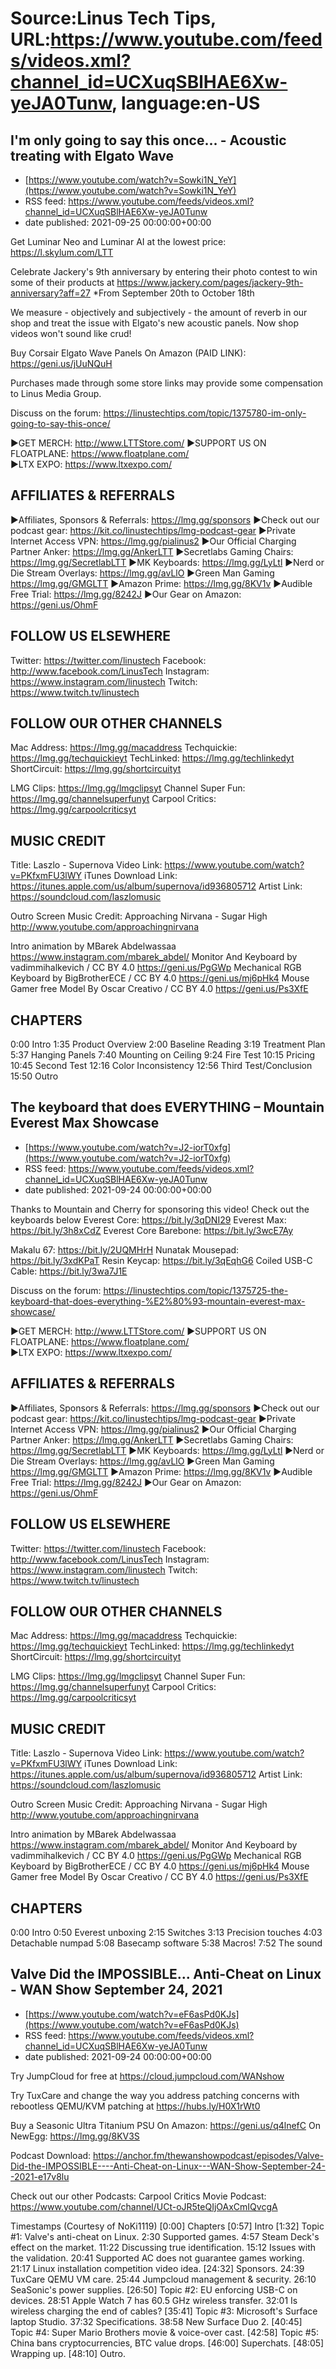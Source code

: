 # Source:Linus Tech Tips, URL:https://www.youtube.com/feeds/videos.xml?channel_id=UCXuqSBlHAE6Xw-yeJA0Tunw, language:en-US

## I'm only going to say this once... - Acoustic treating with Elgato Wave
 - [https://www.youtube.com/watch?v=Sowki1N_YeY](https://www.youtube.com/watch?v=Sowki1N_YeY)
 - RSS feed: https://www.youtube.com/feeds/videos.xml?channel_id=UCXuqSBlHAE6Xw-yeJA0Tunw
 - date published: 2021-09-25 00:00:00+00:00

Get Luminar Neo and Luminar AI at the lowest price: https://l.skylum.com/LTT

Celebrate Jackery's 9th anniversary by entering their photo contest to win some of their products at https://www.jackery.com/pages/jackery-9th-anniversary?aff=27
*From September 20th to October 18th

We measure - objectively and subjectively - the amount of reverb in our shop and treat the issue with Elgato's new acoustic panels. Now shop videos won't sound like crud!

Buy Corsair Elgato Wave Panels
On Amazon (PAID LINK): https://geni.us/jUuNQuH

Purchases made through some store links may provide some compensation to Linus Media Group.

Discuss on the forum: https://linustechtips.com/topic/1375780-im-only-going-to-say-this-once/

►GET MERCH: http://www.LTTStore.com/
►SUPPORT US ON FLOATPLANE: https://www.floatplane.com/  
►LTX EXPO: https://www.ltxexpo.com/   

AFFILIATES & REFERRALS
---------------------------------------------------
►Affiliates, Sponsors & Referrals: https://lmg.gg/sponsors
►Check out our podcast gear: https://kit.co/linustechtips/lmg-podcast-gear
►Private Internet Access VPN: https://lmg.gg/pialinus2
►Our Official Charging Partner Anker: https://lmg.gg/AnkerLTT
►Secretlabs Gaming Chairs: https://lmg.gg/SecretlabLTT
►MK Keyboards: https://lmg.gg/LyLtl
►Nerd or Die Stream Overlays: https://lmg.gg/avLlO
►Green Man Gaming https://lmg.gg/GMGLTT
►Amazon Prime: https://lmg.gg/8KV1v
►Audible Free Trial: https://lmg.gg/8242J
►Our Gear on Amazon: https://geni.us/OhmF

FOLLOW US ELSEWHERE
---------------------------------------------------  
Twitter: https://twitter.com/linustech
Facebook: http://www.facebook.com/LinusTech
Instagram: https://www.instagram.com/linustech
Twitch: https://www.twitch.tv/linustech

FOLLOW OUR OTHER CHANNELS
---------------------------------------------------  
Mac Address: https://lmg.gg/macaddress
Techquickie: https://lmg.gg/techquickieyt
TechLinked: https://lmg.gg/techlinkedyt
ShortCircuit: https://lmg.gg/shortcircuityt

LMG Clips: https://lmg.gg/lmgclipsyt
Channel Super Fun: https://lmg.gg/channelsuperfunyt
Carpool Critics: https://lmg.gg/carpoolcriticsyt

MUSIC CREDIT
---------------------------------------------------  
Title: Laszlo - Supernova
Video Link: https://www.youtube.com/watch?v=PKfxmFU3lWY
iTunes Download Link: https://itunes.apple.com/us/album/supernova/id936805712
Artist Link: https://soundcloud.com/laszlomusic

Outro Screen Music Credit: Approaching Nirvana - Sugar High http://www.youtube.com/approachingnirvana

Intro animation by MBarek Abdelwassaa https://www.instagram.com/mbarek_abdel/
Monitor And Keyboard by vadimmihalkevich / CC BY 4.0  https://geni.us/PgGWp
Mechanical RGB Keyboard by BigBrotherECE / CC BY 4.0 https://geni.us/mj6pHk4
Mouse Gamer free Model By Oscar Creativo / CC BY 4.0 https://geni.us/Ps3XfE

CHAPTERS
---------------------------------------------------  
0:00 Intro
1:35 Product Overview
2:00 Baseline Reading
3:19 Treatment Plan
5:37 Hanging Panels
7:40 Mounting on Ceiling
9:24 Fire Test
10:15 Pricing
10:45 Second Test
12:16 Color Inconsistency
12:56 Third Test/Conclusion
15:50 Outro

## The keyboard that does EVERYTHING – Mountain Everest Max Showcase
 - [https://www.youtube.com/watch?v=J2-iorT0xfg](https://www.youtube.com/watch?v=J2-iorT0xfg)
 - RSS feed: https://www.youtube.com/feeds/videos.xml?channel_id=UCXuqSBlHAE6Xw-yeJA0Tunw
 - date published: 2021-09-24 00:00:00+00:00

Thanks to Mountain and Cherry for sponsoring this video! Check out the keyboards below
Everest Core: https://bit.ly/3qDNI29
Everest Max: https://bit.ly/3h8xCdZ
Everest Core Barebone: https://bit.ly/3wcE7Ay

Makalu 67: https://bit.ly/2UQMHrH
Nunatak Mousepad: https://bit.ly/3xdKPaT
Resin Keycap: https://bit.ly/3qEqhG6
Coiled USB-C Cable: https://bit.ly/3wa7J1E

Discuss on the forum: https://linustechtips.com/topic/1375725-the-keyboard-that-does-everything-%E2%80%93-mountain-everest-max-showcase/

►GET MERCH: http://www.LTTStore.com/
►SUPPORT US ON FLOATPLANE: https://www.floatplane.com/  
►LTX EXPO: https://www.ltxexpo.com/   

AFFILIATES & REFERRALS
---------------------------------------------------
►Affiliates, Sponsors & Referrals: https://lmg.gg/sponsors
►Check out our podcast gear: https://kit.co/linustechtips/lmg-podcast-gear
►Private Internet Access VPN: https://lmg.gg/pialinus2
►Our Official Charging Partner Anker: https://lmg.gg/AnkerLTT
►Secretlabs Gaming Chairs: https://lmg.gg/SecretlabLTT
►MK Keyboards: https://lmg.gg/LyLtl
►Nerd or Die Stream Overlays: https://lmg.gg/avLlO
►Green Man Gaming https://lmg.gg/GMGLTT
►Amazon Prime: https://lmg.gg/8KV1v
►Audible Free Trial: https://lmg.gg/8242J
►Our Gear on Amazon: https://geni.us/OhmF

FOLLOW US ELSEWHERE
---------------------------------------------------  
Twitter: https://twitter.com/linustech
Facebook: http://www.facebook.com/LinusTech
Instagram: https://www.instagram.com/linustech
Twitch: https://www.twitch.tv/linustech

FOLLOW OUR OTHER CHANNELS
---------------------------------------------------  
Mac Address: https://lmg.gg/macaddress
Techquickie: https://lmg.gg/techquickieyt
TechLinked: https://lmg.gg/techlinkedyt
ShortCircuit: https://lmg.gg/shortcircuityt

LMG Clips: https://lmg.gg/lmgclipsyt
Channel Super Fun: https://lmg.gg/channelsuperfunyt
Carpool Critics: https://lmg.gg/carpoolcriticsyt

MUSIC CREDIT
---------------------------------------------------  
Title: Laszlo - Supernova
Video Link: https://www.youtube.com/watch?v=PKfxmFU3lWY
iTunes Download Link: https://itunes.apple.com/us/album/supernova/id936805712
Artist Link: https://soundcloud.com/laszlomusic

Outro Screen Music Credit: Approaching Nirvana - Sugar High http://www.youtube.com/approachingnirvana

Intro animation by MBarek Abdelwassaa https://www.instagram.com/mbarek_abdel/
Monitor And Keyboard by vadimmihalkevich / CC BY 4.0  https://geni.us/PgGWp
Mechanical RGB Keyboard by BigBrotherECE / CC BY 4.0 https://geni.us/mj6pHk4
Mouse Gamer free Model By Oscar Creativo / CC BY 4.0 https://geni.us/Ps3XfE

CHAPTERS
---------------------------------------------------  
0:00 Intro
0:50 Everest unboxing
2:15 Switches
3:13 Precision touches
4:03 Detachable numpad
5:08 Basecamp software
5:38 Macros!
7:52 The sound

## Valve Did the IMPOSSIBLE... Anti-Cheat on Linux - WAN Show September 24, 2021
 - [https://www.youtube.com/watch?v=eF6asPd0KJs](https://www.youtube.com/watch?v=eF6asPd0KJs)
 - RSS feed: https://www.youtube.com/feeds/videos.xml?channel_id=UCXuqSBlHAE6Xw-yeJA0Tunw
 - date published: 2021-09-24 00:00:00+00:00

Try JumpCloud for free at https://cloud.jumpcloud.com/WANshow

Try TuxCare and change the way you address patching concerns with rebootless QEMU/KVM patching at https://hubs.ly/H0X1rWt0

Buy a Seasonic Ultra Titanium PSU
On Amazon: https://geni.us/q4lnefC
On NewEgg: https://lmg.gg/8KV3S

Podcast Download: https://anchor.fm/thewanshowpodcast/episodes/Valve-Did-the-IMPOSSIBLE----Anti-Cheat-on-Linux---WAN-Show-September-24--2021-e17v8lu

Check out our other Podcasts:
Carpool Critics Movie Podcast: https://www.youtube.com/channel/UCt-oJR5teQIjOAxCmIQvcgA

Timestamps (Courtesy of NoKi1119)
[0:00] Chapters
[0:57] Intro
[1:32] Topic #1: Valve's anti-cheat on Linux.
    2:30 Supported games.
    4:57 Steam Deck's effect on the market.
    11:22 Discussing true identification.
    15:12 Issues with the validation.
    20:41 Supported AC does not guarantee games working.
    21:17 Linux installation competition video idea.
[24:32] Sponsors.
    24:39 TuxCare QEMU VM care.
    25:44 Jumpcloud management & security.
    26:10 SeaSonic's power supplies.
[26:50] Topic #2: EU enforcing USB-C on devices.
    28:51 Apple Watch 7 has 60.5 GHz wireless transfer.
    32:01 Is wireless charging the end of cables?
[35:41] Topic #3: Microsoft's Surface laptop Studio.
    37:32 Specifications.
    38:58 New Surface Duo 2.
[40:45] Topic #4: Super Mario Brothers movie & voice-over cast.
[42:58] Topic #5: China bans cryptocurrencies, BTC value drops.
[46:00] Superchats.
[48:05] Wrapping up.
[48:10] Outro.

